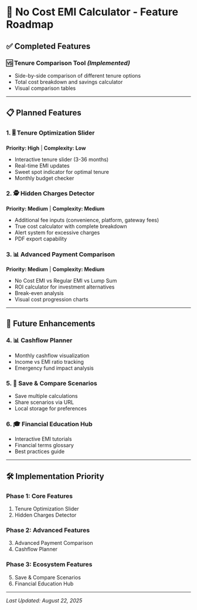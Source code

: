# 🚀 No Cost EMI Calculator - Feature Roadmap

## ✅ Completed Features

### 🆚 Tenure Comparison Tool *(Implemented)*
- Side-by-side comparison of different tenure options
- Total cost breakdown and savings calculator
- Visual comparison tables

---

## 📋 Planned Features

### 1. 🎚️ Tenure Optimization Slider
**Priority: High** | **Complexity: Low**

- Interactive tenure slider (3-36 months)
- Real-time EMI updates
- Sweet spot indicator for optimal tenure
- Monthly budget checker

### 2. 🕵️ Hidden Charges Detector
**Priority: Medium** | **Complexity: Medium**

- Additional fee inputs (convenience, platform, gateway fees)
- True cost calculator with complete breakdown
- Alert system for excessive charges
- PDF export capability

### 3. 📊 Advanced Payment Comparison
**Priority: Medium** | **Complexity: Medium**

- No Cost EMI vs Regular EMI vs Lump Sum
- ROI calculator for investment alternatives
- Break-even analysis
- Visual cost progression charts

---

## 🔮 Future Enhancements

### 4. 📊 Cashflow Planner
- Monthly cashflow visualization
- Income vs EMI ratio tracking
- Emergency fund impact analysis

### 5. 💾 Save & Compare Scenarios
- Save multiple calculations
- Share scenarios via URL
- Local storage for preferences

### 6. 🎓 Financial Education Hub
- Interactive EMI tutorials
- Financial terms glossary
- Best practices guide

---

## 🛠️ Implementation Priority

### Phase 1: Core Features
1. Tenure Optimization Slider
2. Hidden Charges Detector

### Phase 2: Advanced Features
3. Advanced Payment Comparison
4. Cashflow Planner

### Phase 3: Ecosystem Features
5. Save & Compare Scenarios
6. Financial Education Hub

---

*Last Updated: August 22, 2025*
